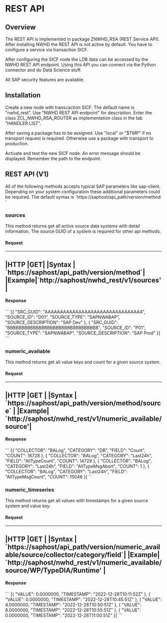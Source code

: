 # REST API

## Overview

The REST API is implemented in package ZNWHD_RSA (REST Service API). After installing NWHD the REST API is not active by default.
You have to configure a service via transaction SICF.

After configuring the SICF node the LDB data can be accessed by the NWHD REST API endpoint. Using this API you can connect via the Python connector and do Data Science stuff.

All SAP security features are available.


## Installation

Create a new node with transcaction SICF. The default name is "nwhd_rest". Use "NWHD REST API endpoint" for description.
Enter the class ZCL_NWHD_RSA_ROUTER as implementation class in the tab "HANDLER LIST".

After saving a package has to be assigned. Use "local" or "$TMP" if no transport request is required. Otherwise use a package with transport to production.

Activate and test the new SICF node. An error message should be displayed. Remember the path to the endpoint.

## REST API (V1)

All of the following methods accepts typical SAP parameters like sap-client. Depending on your system configuration these additional parameters could be required. 
The default syntax is ´https://saphost/api_path/version/method´

### sources 

This method returns get all active source data systems with detail information. The source GUID of a system is required for other api methods.

#### Request

---------------------------------------------------
|HTTP   |GET|
|Syntax |´https://saphost/api_path/version/method´|
|Example|´http://saphost/nwhd_rest/v1/sources'    |
---------------------------------------------------

#### Response

´´´
[{
	"SRC_GUID": "AAAAAAAAAAAAAAAAAAAAAAAAAAAAAAAA",
	"SOURCE_ID": "D01",
	"SOURCE_TYPE": "SAPNWABAP",
	"SOURCE_DESCRIPTION": "SAP Dev"
}, {
	"SRC_GUID": "BBBBBBBBBBBBBBBBBBBBBBBBBBBBBBBB",
	"SOURCE_ID": "P01",
	"SOURCE_TYPE": "SAPNWABAP",
	"SOURCE_DESCRIPTION": "SAP Prod"
}]
´´´

### numeric_available 

This method returns get all value keys and count for a given source system. 

#### Request

----------------------------------------------------------------
|HTTP   |GET                                                   |
|Syntax |´https://saphost/api_path/version/method/source´      |
|Example|´http://saphost/nwhd_rest/v1/numeric_available/source'|
----------------------------------------------------------------

#### Response

´´´
[{
	"COLLECTOR": "BALog",
	"CATEGORY": "DB",
	"FIELD": "Count",
	"COUNT": 16728
}, {
	"COLLECTOR": "BALog",
	"CATEGORY": "Last24h",
	"FIELD": "AllTypeCount",
	"COUNT": 14729
}, {
	"COLLECTOR": "BALog",
	"CATEGORY": "Last24h",
	"FIELD": "AllTypeMsgAbort",
	"COUNT": 1
}, {
	"COLLECTOR": "BALog",
	"CATEGORY": "Last24h",
	"FIELD": "AllTypeMsgCount",
	"COUNT": 15046
}]
´´´

### numeric_timeseries

This method returns get all values with timestamps for a given source system and value key. 

#### Request

----------------------------------------------------------------------------------------------
|HTTP   |GET                                                                                 |
|Syntax |´https://saphost/api_path/version/numeric_available/source/collector/category/field´|
|Example|´http://saphost/nwhd_rest/v1/numeric_available/source/WP/TypeDIA/Runtime'           |
----------------------------------------------------------------------------------------------

#### Response

´´´
[{
	"VALUE": 0.0000000,
	"TIMESTAMP": "2022-12-28T10:11:52Z"
}, {
	"VALUE": 0.0000000,
	"TIMESTAMP": "2022-12-28T10:45:51Z"
}, {
	"VALUE": 4.0000000,
	"TIMESTAMP": "2022-12-28T10:50:51Z"
}, {
	"VALUE": 8.0000000,
	"TIMESTAMP": "2022-12-28T10:55:51Z"
}, {
	"VALUE": 0.0000000,
	"TIMESTAMP": "2022-12-28T11:00:51Z"
}]
´´´